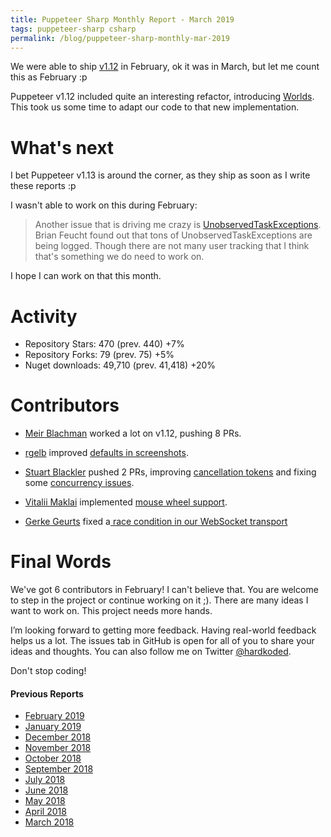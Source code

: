 ```yaml
---
title: Puppeteer Sharp Monthly Report - March 2019
tags: puppeteer-sharp csharp
permalink: /blog/puppeteer-sharp-monthly-mar-2019
---
```


We were able to ship [v1.12](https://github.com/kblok/puppeteer-sharp/releases/tag/v1.12) in February, ok it was in March, but let me count this as February :p

Puppeteer v1.12 included quite an interesting refactor, introducing [Worlds](https://chromium.googlesource.com/chromium/src.git/+/62.0.3178.1/third_party/WebKit/Source/bindings/core/v8/V8BindingDesign.md#world). This took us some time to adapt our code to that new implementation.

# What's next

I bet Puppeteer v1.13 is around the corner, as they ship as soon as I write these reports :p

I wasn't able to work on  this during February:
>Another issue that is driving me crazy is [UnobservedTaskExceptions](https://github.com/kblok/puppeteer-sharp/issues/891). Brian Feucht found out that tons of UnobservedTaskExceptions are being logged. Though there are not many user tracking that I think that's something we do need to work on.

I hope I can work on that this month.

# Activity 

* Repository Stars:  470 (prev. 440) +7%
* Repository Forks:  79 (prev. 75) +5%
* Nuget downloads:  49,710 (prev. 41,418) +20%

# Contributors

* [Meir Blachman](https://www.twitter.com/MeirBlachman) worked a lot on v1.12, pushing   8 PRs.

* [rgelb](https://github.com/rgelb) improved [defaults in screenshots](https://github.com/kblok/puppeteer-sharp/commit/9b1a597d57ff1c20d2ccb850dc1451a8a23727b4).

 * [Stuart Blackler](https://github.com/Im5tu)  pushed 2 PRs, improving [ cancellation tokens](https://github.com/kblok/puppeteer-sharp/commit/7a1de994ccd6325122020c7af95d1898b71e359d) and fixing some [concurrency issues](https://github.com/kblok/puppeteer-sharp/commit/3e082897697dcf4e97f05d4c51e1c218c7f59cb4). 

 * [Vitalii Maklai](https://github.com/HarinezumiSama) implemented [mouse wheel support](https://github.com/kblok/puppeteer-sharp/commit/db2753d0c9875b764e040a04827a67bd58c84dec).

 * [Gerke Geurts](https://github.com/ggeurts) fixed a[ race condition in our WebSocket transport](https://github.com/kblok/puppeteer-sharp/commit/69798e443c97b0fd4041db73260fff4b35a14390)

# Final Words

We've got 6 contributors in February! I can't believe that. You are welcome to step in the project or continue working on it ;). There are many ideas I want to work on. This project needs more hands.

I’m looking forward to getting more feedback. Having real-world feedback helps us a lot. The issues tab in GitHub is open for all of you to share your ideas and thoughts. You can also follow me on Twitter [@hardkoded](https://twitter.com/hardkoded).

Don't stop coding!

#### Previous Reports
 * [February 2019](http://www.hardkoded.com/blog/puppeteer-sharp-monthly-feb-2019)
 * [January 2019](https://www.hardkoded.com/blog/puppeteer-sharp-monthly-jan-2019)
 * [December 2018](http://www.hardkoded.com/blog/puppeteer-sharp-monthly-dec-2018)
 * [November 2018](http://www.hardkoded.com/blog/puppeteer-sharp-monthly-nov-2018)
 * [October 2018](http://www.hardkoded.com/blog/puppeteer-sharp-monthly-oct-2018)
 * [September 2018](http://www.hardkoded.com/blog/puppeteer-sharp-monthly-sep-2018)
 * [July 2018](http://www.hardkoded.com/blog/puppeteer-sharp-monthly-jul-2018)
 * [June 2018](http://www.hardkoded.com/blog/puppeteer-sharp-monthly-jun-2018)
 * [May 2018](http://www.hardkoded.com/blogs/puppeteer-sharp-monthly-may-2018)
 * [April 2018](http://www.hardkoded.com/blogs/puppeteer-sharp-monthly-april-2018)
 * [March 2018](http://www.hardkoded.com/blogs/puppeteer-sharp-monthly-march-2018)